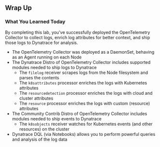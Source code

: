 ## Wrap Up

### What You Learned Today 
By completing this lab, you've successfully deployed the OpenTelemetry Collector to collect logs, enrich log attributes for better context, and ship those logs to Dynatrace for analysis.
- The OpenTelemetry Collector was deployed as a DaemonSet, behaving as an Agent running on each Node
- The Dynatrace Distro of OpenTelemetry Collector includes supported modules needed to ship logs to Dynatrace
    * The `filelog` receiver scrapes logs from the Node filesystem and parses the contents
    * The `k8sattributes` processor enriches the logs with Kubernetes attributes
    * The `resourcedetection` processor enriches the logs with cloud and cluster attributes
    * The `resource` processor enriches the logs with custom (resource) attributes
- The Community Contrib Distro of OpenTelemetry Collector includes modules needed to ship events to Dynatrace
    * The `k8sobjects` receiver watches for Kubernetes events (and other resources) on the cluster
- Dynatrace DQL (via Notebooks) allows you to perform powerful queries and analysis of the log data